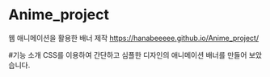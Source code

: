 # Anime_project
웹 애니메이션을 활용한 배너 제작
https://hanabeeeee.github.io/Anime_project/


#기능 소개
CSS를 이용하여 간단하고 심플한 디자인의 애니메이션 배너를 만들어 보았습니다.
